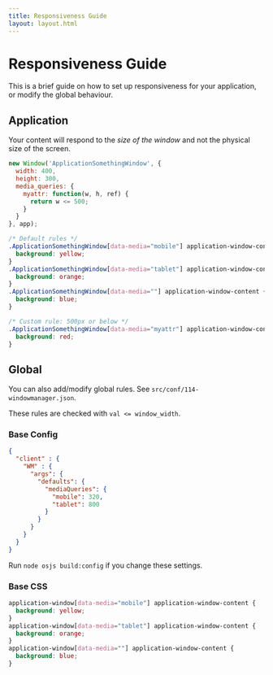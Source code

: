 ```yaml
---
title: Responsiveness Guide
layout: layout.html
---
```


# Responsiveness Guide

This is a brief guide on how to set up responsiveness for your application, or modify the global behaviour.

## Application

Your content will respond to the *size of the window* and not the physical size of the screen.

```javascript
new Window('ApplicationSomethingWindow', {
  width: 400,
  height: 300,
  media_queries: {
    myattr: function(w, h, ref) {
      return w <= 500;
    }
  }
}, app);
```

```css
/* Default rules */
.ApplicationSomethingWindow[data-media="mobile"] application-window-content {
  background: yellow;
}
.ApplicationSomethingWindow[data-media="tablet"] application-window-content {
  background: orange;
}
.ApplicationSomethingWindow[data-media=""] application-window-content {
  background: blue;
}

/* Custom rule: 500px or below */
.ApplicationSomethingWindow[data-media="myattr"] application-window-content {
  background: red;
}
```

## Global

You can also add/modify global rules. See `src/conf/114-windowmanager.json`.

These rules are checked with `val <= window_width`.

### Base Config

```json
{
  "client" : {
    "WM" : {
      "args": {
        "defaults": {
          "mediaQueries": {
            "mobile": 320,
            "tablet": 800
          }
        }
      }
    }
  }
}
```

Run `node osjs build:config` if you change these settings.

### Base CSS

```css
application-window[data-media="mobile"] application-window-content {
  background: yellow;
}
application-window[data-media="tablet"] application-window-content {
  background: orange;
}
application-window[data-media=""] application-window-content {
  background: blue;
}
```
